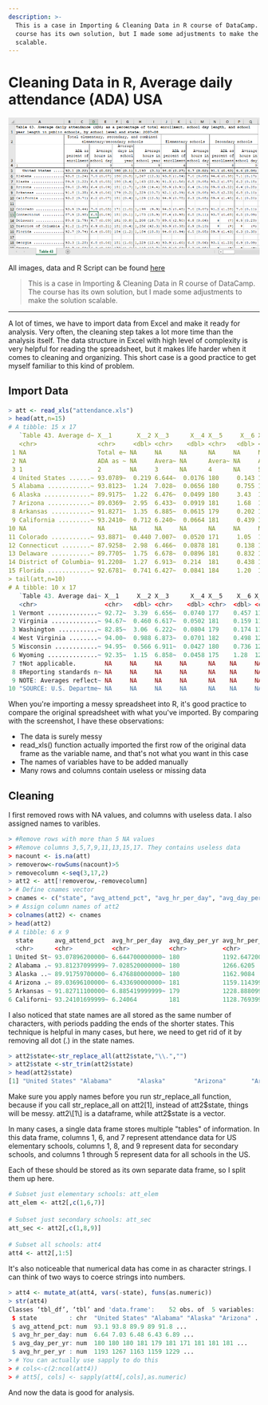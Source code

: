 ```yaml
---
description: >-
  This is a case in Importing & Cleaning Data in R course of DataCamp. The
  course has its own solution, but I made some adjustments to make the solution
  scalable.
---
```


# Cleaning Data in R, Average daily attendance \(ADA\) USA

![Data screenshot](../.gitbook/assets/screenshot.PNG)

All images, data and R Script can be found [here](https://github.com/vuduong191/Gitbook/tree/master/resources/R01)

> This is a case in Importing & Cleaning Data in R course of DataCamp. The course has its own solution, but I made some adjustments to make the solution scalable.

---

A lot of times, we have to import data from Excel and make it ready for analysis. Very often, the cleaning step takes a lot more time than the analysis itself. The data structure in Excel with high level of complexity is very helpful for reading the spreadsheet, but it makes life harder when it comes to cleaning and organizing. This short case is a good practice to get myself familiar to this kind of problem.

## Import Data

```r
> att <- read_xls("attendance.xls")
> head(att,n=15)
# A tibble: 15 x 17
   `Table 43. Average d~ X__1       X__2 X__3      X__4 X__5     X__6 X__7    X__8 X__9    X__10 X__11    X__12 X__13  X__14 X__15 X__16
   <chr>                 <chr>     <dbl> <chr>    <dbl> <chr>   <dbl> <chr>  <dbl> <chr>   <dbl> <chr>    <dbl> <chr>  <chr> <chr> <chr>
 1 NA                    Total e~ NA     NA     NA      NA     NA     NA     NA    Eleme~ NA     NA     NA      Secon~ NA    NA    NA   
 2 NA                    ADA as ~ NA     Avera~ NA      Avera~ NA     Avera~ NA    ADA a~ NA     Avera~ NA      ADA a~ NA    Aver~ NA   
 3 1                     2        NA     3      NA      4      NA     5      NA    6      NA     7      NA      8      NA    9     NA   
 4 United States ......~ 93.0789~  0.219 6.644~  0.0176 180     0.143 1192.~  3.09 94.00~  0.269 6.656~  0.0160 91.11~ 0.43~ 6.59~ 0.04~
 5 Alabama ............~ 93.8123~  1.24  7.028~  0.0656 180     0.755 1266.~ 12.3  93.77~  1.84  7.038~  0.0759 94.56~ 0.37~ 7.13~ 0.17~
 6 Alaska .............~ 89.9175~  1.22  6.476~  0.0499 180     3.43  1162.~ 22.9  91.28~  1.56  6.486~  0.0531 93.24~ 1.57~ 6.24~ 0.14~
 7 Arizona ............~ 89.0369~  2.95  6.433~  0.0919 181     1.68  1159.~ 14.4  88.90~  3.91  6.443~  0.102  88.97~ 3.22~ 6.36~ 0.24~
 8 Arkansas ...........~ 91.8271~  1.35  6.885~  0.0615 179     0.202 1228.~ 10.7  92.09~  2.09  6.932~  0.0765 90.81~ 2.23~ 6.76~ 0.09~
 9 California .........~ 93.2410~  0.712 6.240~  0.0664 181     0.439 1128.~ 12.5  94.93~  0.754 6.289~  0.0515 89.36~ 1.44~ 6.14~ 0.20~
10 NA                    NA       NA     NA     NA      NA     NA     NA     NA    NA     NA     NA     NA      NA     NA    NA    NA   
11 Colorado ...........~ 93.8871~  0.440 7.007~  0.0520 171     1.05  1199.~  9.92 94.53~  0.447 6.960~  0.0664 91.24~ 1.28~ 7.00~ 0.10~
12 Connecticut ........~ 87.9258~  2.98  6.466~  0.0878 181     0.138 1173.~ 15.9  87.37~  3.98  6.469~  0.112  93.74~ 0.68~ 6.46~ 0.09~
13 Delaware ...........~ 89.7705~  1.75  6.678~  0.0896 181     0.832 1208.~ 18.7  89.36~  2.50  6.766~  0.0606 ‡      (†)   6.54~ 0.22~
14 District of Columbia~ 91.2208~  1.27  6.913~  0.214  181     0.438 1255.~ 42.3  93.93~  0.379 6.916~  0.0969 ‡      (†)   ‡     (†)  
15 Florida ............~ 92.6781~  0.741 6.427~  0.0841 184     1.20  1183.~ 18.8  93.96~  0.936 6.463~  0.0550 89.90~ 1.42~ 6.31~ 0.37~
> tail(att,n=10)
# A tibble: 10 x 17
   `Table 43. Average dai~ X__1     X__2 X__3      X__4 X__5    X__6 X__7    X__8 X__9    X__10 X__11    X__12 X__13  X__14  X__15 X__16
   <chr>                   <chr>   <dbl> <chr>    <dbl> <chr>  <dbl> <chr>  <dbl> <chr>   <dbl> <chr>    <dbl> <chr>  <chr>  <chr> <chr>
 1 Vermont ..............~ 92.72~  3.39  6.656~  0.0740 177    0.457 1179.~ 13.6  93.08~  4.50  6.716~  0.0904 90.77~ 4.080~ 6.40~ 0.17~
 2 Virginia .............~ 94.67~  0.460 6.617~  0.0502 181    0.159 1197.~  9.10 95.59~  0.350 6.611~  0.0327 93.94~ 0.584~ 6.67~ 0.18~
 3 Washington ...........~ 82.85~  3.06  6.222~  0.0804 179    0.174 1116.~ 14.5  81.04~  4.42  6.378~  0.0452 85.76~ 2.753~ 5.89~ 0.26~
 4 West Virginia ........~ 94.00~  0.988 6.873~  0.0701 182    0.498 1251.~ 13.7  94.37~  1.32  6.879~  0.0932 92.84~ 0.408~ 6.82~ 0.13~
 5 Wisconsin ............~ 94.95~  0.566 6.911~  0.0427 180    0.736 1246.~  8.63 95.37~  0.415 6.886~  0.0485 93.01~ 1.907~ 7.01~ 0.14~
 6 Wyoming ..............~ 92.35~  1.15  6.858~  0.0458 175    1.28  1200.~  8.33 92.19~  1.65  6.850~  0.0547 92.38~ 0.749~ 6.97~ 0.06~
 7 †Not applicable.        NA     NA     NA     NA      NA    NA     NA     NA    NA     NA     NA     NA      NA     NA     NA    NA   
 8 ‡Reporting standards n~ NA     NA     NA     NA      NA    NA     NA     NA    NA     NA     NA     NA      NA     NA     NA    NA   
 9 NOTE: Averages reflect~ NA     NA     NA     NA      NA    NA     NA     NA    NA     NA     NA     NA      NA     NA     NA    NA   
10 "SOURCE: U.S. Departme~ NA     NA     NA     NA      NA    NA     NA     NA    NA     NA     NA     NA      NA     NA     NA    NA
```

When you're importing a messy spreadsheet into R, it's good practice to compare the original spreadsheet with what you've imported. By comparing with the screenshot, I have these observations:

* The data is surely messy
* read\_xls\(\) function actually imported the first row of the original data frame as the variable name, and that's not what you want in this case
* The names of variables have to be added manually
* Many rows and columns contain useless or missing data

## Cleaning

I first removed rows with NA values, and columns with useless data. I also assigned names to varibles.

```r
> #Remove rows with more than 5 NA values
> #Remove columns 3,5,7,9,11,13,15,17. They contains useless data
> nacount <- is.na(att)
> removerow<-rowSums(nacount)>5
> removecolumn <-seq(3,17,2)
> att2 <- att[!removerow,-removecolumn]
> # Define cnames vector
> cnames <- c("state", "avg_attend_pct", "avg_hr_per_day", "avg_day_per_yr", "avg_hr_per_yr","avg_attend_pct", "avg_hr_per_day", "avg_attend_pct", "avg_hr_per_day")
> # Assign column names of att2
> colnames(att2) <- cnames
> head(att2)
# A tibble: 6 x 9
  state      avg_attend_pct  avg_hr_per_day  avg_day_per_yr avg_hr_per_yr   avg_attend_pct  avg_hr_per_day avg_attend_pct avg_hr_per_day
  <chr>      <chr>           <chr>           <chr>          <chr>           <chr>           <chr>          <chr>          <chr>         
1 United St~ 93.07896200000~ 6.644700000000~ 180            1192.647200000~ 94.00498299999~ 6.65605600000~ 91.1180810000~ 6.59439400000~
2 Alabama .~ 93.81237099999~ 7.028520000000~ 180            1266.6205       93.77637500000~ 7.03847299999~ 94.5610010000~ 7.13723900000~
3 Alaska ..~ 89.91759700000~ 6.476880000000~ 180            1162.9084       91.281537       6.48678500000~ 93.240876      6.24086500000~
4 Arizona .~ 89.03696100000~ 6.433690000000~ 181            1159.114399999~ 88.90439299999~ 6.443155       88.9797159999~ 6.36909200000~
5 Arkansas ~ 91.82711100000~ 6.885419999999~ 179            1228.888099999~ 92.09320099999~ 6.93215999999~ 90.8119520000~ 6.76750800000~
6 Californi~ 93.24101699999~ 6.24064         181            1128.769399999~ 94.931421       6.28974499999~ 89.3608569999~ 6.14261500000~
```

I also noticed that state names are all stored as the same number of characters, with periods padding the ends of the shorter states. This technique is helpful in many cases, but here, we need to get rid of it by removing all dot \(.\) in the state names.

```r
> att2$state<-str_replace_all(att2$state,"\\.","")
> att2$state <-str_trim(att2$state)
> head(att2$state)
[1] "United States" "Alabama"       "Alaska"        "Arizona"       "Arkansas"      "California"
```

Make sure you apply names before you run str\_replace\_all function, because if you call str\_replace\_all on att2\[1\], instead of att2$state, things will be messy. att2\[1\] is a dataframe, while att2$state is a vector.

In many cases, a single data frame stores multiple "tables" of information. In this data frame, columns 1, 6, and 7 represent attendance data for US elementary schools, columns 1, 8, and 9 represent data for secondary schools, and columns 1 through 5 represent data for all schools in the US.

Each of these should be stored as its own separate data frame, so I split them up here.

```r
# Subset just elementary schools: att_elem
att_elem <- att2[,c(1,6,7)]

# Subset just secondary schools: att_sec
att_sec <- att2[,c(1,8,9)]

# Subset all schools: att4
att4 <- att2[,1:5]
```

It's also noticeable that numerical data has come in as character strings. I can think of two ways to coerce strings into numbers.

```r
> att4 <- mutate_at(att4, vars(-state), funs(as.numeric))
> str(att4)
Classes ‘tbl_df’, ‘tbl’ and 'data.frame':    52 obs. of  5 variables:
 $ state         : chr  "United States" "Alabama" "Alaska" "Arizona" ...
 $ avg_attend_pct: num  93.1 93.8 89.9 89 91.8 ...
 $ avg_hr_per_day: num  6.64 7.03 6.48 6.43 6.89 ...
 $ avg_day_per_yr: num  180 180 180 181 179 181 171 181 181 181 ...
 $ avg_hr_per_yr : num  1193 1267 1163 1159 1229 ...
> # You can actually use sapply to do this
> # cols<-c(2:ncol(att4))
> # att5[, cols] <- sapply(att4[,cols],as.numeric)
```

And now the data is good for analysis.

